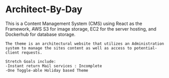 # Architect-By-Day

This is a Content Management System (CMS) using React as the Framework, AWS S3 for image storage, EC2 for the server hosting, and Dockerhub for database storage.
    
    The theme is an architectural website that utilizes an Administration system to manage the sites content as well as access to potential-client requests.

    Stretch Goals include:
    -Instant return Mail services : Incomplete
    -One Toggle-able Holiday based Theme